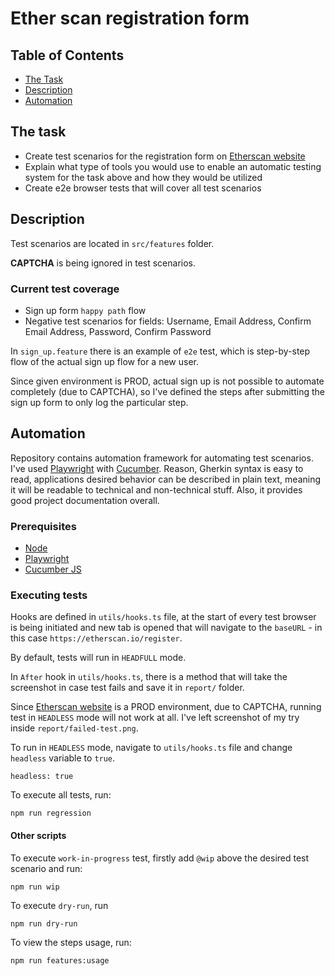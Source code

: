 # Ether scan registration form

## Table of Contents

- [The Task](#the-task)
- [Description](#description)
- [Automation](#automation)

## The task
- Create test scenarios for the registration form on [Etherscan website](https://etherscan.io/register)
- Explain what type of tools you would use to enable an automatic testing system for the task above and how they would be utilized
- Create e2e browser tests that will cover all test scenarios

## Description

Test scenarios are located in `src/features` folder.

**CAPTCHA** is being ignored in test scenarios. 

### Current test coverage 
- Sign up form `happy path` flow 
- Negative test scenarios for fields: Username, Email Address, Confirm Email Address, Password, Confirm Password  

In `sign_up.feature` there is an example of `e2e` test, which is step-by-step flow of the actual sign up flow for a new user.

Since given environment is PROD, actual sign up is not possible to automate completely (due to CAPTCHA), so I've defined the steps after submitting the sign up form to only log the particular step.    

## Automation

Repository contains automation framework for automating test scenarios. I've used [Playwright](https://playwright.dev/) with [Cucumber](https://cucumber.io/). Reason, Gherkin syntax is easy to read, applications desired behavior can be described in plain text, meaning it will be readable to technical and non-technical stuff. Also, it provides good project documentation overall.

### Prerequisites

- [Node](https://nodejs.org/en/download/package-manager)
- [Playwright](https://playwright.dev/docs/intro)
- [Cucumber JS](https://github.com/cucumber/cucumber-js)

### Executing tests

Hooks are defined in `utils/hooks.ts` file, at the start of every test browser is being initiated and new tab is opened that will navigate to the `baseURL` - in this case `https://etherscan.io/register`.

By default, tests will run in `HEADFULL` mode. 

In `After` hook in `utils/hooks.ts`, there is a method that will take the screenshot in case test fails and save it in `report/` folder. 

Since [Etherscan website](https://etherscan.io/register) is a PROD environment, due to CAPTCHA, running test in `HEADLESS` mode will not work at all. I've left screenshot of my try inside `report/failed-test.png`.

To run in `HEADLESS` mode, navigate to `utils/hooks.ts` file and change `headless` variable to `true`.
```
headless: true
```

To execute all tests, run:

```
npm run regression
```
#### Other scripts
To execute `work-in-progress` test, firstly add `@wip` above the desired test scenario and run:

```
npm run wip
```
To execute `dry-run`, run
```
npm run dry-run
```
To view the steps usage, run:
```
npm run features:usage
```